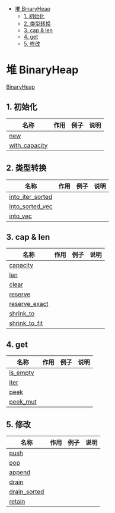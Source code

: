 - [堆 BinaryHeap](#堆-binaryheap)
  - [1. 初始化](#1-初始化)
  - [2. 类型转换](#2-类型转换)
  - [3. cap & len](#3-cap--len)
  - [4. get](#4-get)
  - [5. 修改](#5-修改)

# 堆 BinaryHeap

[BinaryHeap](https://doc.rust-lang.org/std/collections/struct.BinaryHeap.html)

## 1. 初始化

| 名称                                                                                                   | 作用 | 例子 | 说明 |
| ------------------------------------------------------------------------------------------------------ | ---- | ---- | ---- |
| [new](https://doc.rust-lang.org/std/collections/struct.BinaryHeap.html#method.new)                     |      |      |      |
| [with_capacity](https://doc.rust-lang.org/std/collections/struct.BinaryHeap.html#method.with_capacity) |      |      |      |

## 2. 类型转换

| 名称                                                                                                         | 作用 | 例子 | 说明 |
| ------------------------------------------------------------------------------------------------------------ | ---- | ---- | ---- |
| [into_iter_sorted](https://doc.rust-lang.org/std/collections/struct.BinaryHeap.html#method.into_iter_sorted) |      |      |      |
| [into_sorted_vec](https://doc.rust-lang.org/std/collections/struct.BinaryHeap.html#method.into_sorted_vec)   |      |      |      |
| [into_vec](https://doc.rust-lang.org/std/collections/struct.BinaryHeap.html#method.into_vec)                 |      |      |      |

## 3. cap & len

| 名称                                                                                                   | 作用 | 例子 | 说明 |
| ------------------------------------------------------------------------------------------------------ | ---- | ---- | ---- |
| [capacity](https://doc.rust-lang.org/std/collections/struct.BinaryHeap.html#method.capacity)           |      |      |      |
| [len](https://doc.rust-lang.org/std/collections/struct.BinaryHeap.html#method.len)                     |      |      |      |
| [clear](https://doc.rust-lang.org/std/collections/struct.BinaryHeap.html#method.clear)                 |      |      |      |
| [reserve](https://doc.rust-lang.org/std/collections/struct.BinaryHeap.html#method.reserve)             |      |      |      |
| [reserve_exact](https://doc.rust-lang.org/std/collections/struct.BinaryHeap.html#method.reserve_exact) |      |      |      |
| [shrink_to](https://doc.rust-lang.org/std/collections/struct.BinaryHeap.html#method.shrink_to)         |      |      |      |
| [shrink_to_fit](https://doc.rust-lang.org/std/collections/struct.BinaryHeap.html#method.shrink_to_fit) |      |      |      |

## 4. get

| 名称                                                                                         | 作用 | 例子 | 说明 |
| -------------------------------------------------------------------------------------------- | ---- | ---- | ---- |
| [is_empty](https://doc.rust-lang.org/std/collections/struct.BinaryHeap.html#method.is_empty) |      |      |      |
| [iter](https://doc.rust-lang.org/std/collections/struct.BinaryHeap.html#method.iter)         |      |      |      |
| [peek](https://doc.rust-lang.org/std/collections/struct.BinaryHeap.html#method.peek)         |      |      |      |
| [peek_mut](https://doc.rust-lang.org/std/collections/struct.BinaryHeap.html#method.peek_mut) |      |      |      |

## 5. 修改

| 名称                                                                                                 | 作用 | 例子 | 说明 |
| ---------------------------------------------------------------------------------------------------- | ---- | ---- | ---- |
| [push](https://doc.rust-lang.org/std/collections/struct.BinaryHeap.html#method.push)                 |      |      |      |
| [pop](https://doc.rust-lang.org/std/collections/struct.BinaryHeap.html#method.pop)                   |      |      |      |
| [append](https://doc.rust-lang.org/std/collections/struct.BinaryHeap.html#method.append)             |      |      |      |
| [drain](https://doc.rust-lang.org/std/collections/struct.BinaryHeap.html#method.drain)               |      |      |      |
| [drain_sorted](https://doc.rust-lang.org/std/collections/struct.BinaryHeap.html#method.drain_sorted) |      |      |      |
| [retain](https://doc.rust-lang.org/std/collections/struct.BinaryHeap.html#method.retain)             |      |      |      |